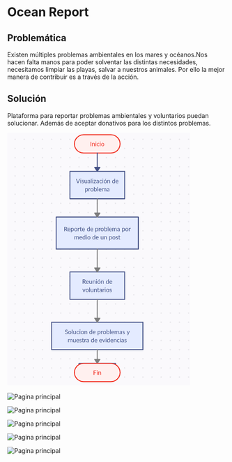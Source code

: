 # Ocean Report
## Problemática
Existen múltiples problemas ambientales en los mares y océanos.Nos hacen falta manos para poder solventar las distintas necesidades, necesitamos limpiar las playas, salvar a nuestros animales. Por ello la mejor manera de contribuir es a través de la acción.
## Solución
Plataforma para reportar problemas ambientales y voluntarios puedan solucionar. Además de aceptar donativos para los distintos problemas.


![Selección solución](https://github.com/z750mm13/hack-the-ocean/blob/main/screenshots/Captura%20de%20pantalla%20de%202022-05-15%2018-41-56.png?raw=true)

![Pagina principal](hhttps://github.com/z750mm13/hack-the-ocean/blob/main/screenshots/MicrosoftTeams-image.png?raw=true)

![Pagina principal](hhttps://github.com/z750mm13/hack-the-ocean/blob/main/screenshots/MicrosoftTeams-image.png?raw=true)

![Pagina principal](hhttps://github.com/z750mm13/hack-the-ocean/blob/main/screenshots/MicrosoftTeams-image-2.png?raw=true)

![Pagina principal](hhttps://github.com/z750mm13/hack-the-ocean/blob/main/screenshots/MicrosoftTeams-image3.png?raw=true)

![Pagina principal](hhttps://github.com/z750mm13/hack-the-ocean/blob/main/screenshots/MicrosoftTeams-image4.png?raw=true)